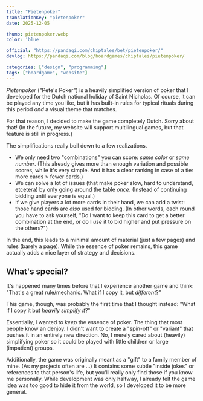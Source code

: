 ```yaml
---
title: "Pietenpoker"
translationKey: "pietenpoker"
date: 2025-12-05

thumb: pietenpoker.webp
color: 'blue'

official: "https://pandaqi.com/chiptales/bet/pietenpoker/"
devlog: https://pandaqi.com/blog/boardgames/chiptales/pietenpoker/

categories: ["design", "programming"]
tags: ["boardgame", "website"]
---
```


_Pietenpoker_ ("Pete's Poker") is a heavily simplified version of poker that I developed for the Dutch national holiday of Saint Nicholas. Of course, it can be played any time you like, but it has built-in rules for typical rituals during this period _and_ a visual theme that matches. 

For that reason, I decided to make the game completely Dutch. Sorry about that! (In the future, my website will support multilingual games, but that feature is still in progress.)

The simplifications really boil down to a few realizations.

* We only need two "combinations" you can score: _same color_ or _same number_. (This already gives more than enough variation and possible scores, while it's very simple. And it has a clear ranking in case of a tie: more cards > fewer cards.)
* We can solve a lot of issues (that make poker slow, hard to understand, etcetera) by only going around the table _once_. (Instead of continuing bidding until everyone is equal.)
* If we give players a lot more cards in their hand, we can add a twist: those hand cards are _also_ used for bidding. (In other words, each round you have to ask yourself, "Do I want to keep this card to get a better combination at the end, or do I _use_ it to bid higher and put pressure on the others?")

In the end, this leads to a minimal amount of material (just a few pages) and rules (barely a page). While the essence of poker remains, this game actually adds a nice layer of strategy and decisions.

## What's special?

It's happened many times before that I experience another game and think: "That's a great rule/mechanic. What if I copy it, but _different_?"

This game, though, was probably the first time that I thought instead: "What if I copy it but _heavily simplify it_?"

Essentially, I wanted to _keep_ the essence of poker. The thing that most people know an denjoy. I didn't want to create a "spin-off" or "variant" that pushes it in an entirely new direction. No, I merely cared about (heavily) simplifying poker so it could be played with little children or large (impatient) groups.

Additionally, the game was originally meant as a "gift" to a family member of mine. (As my projects often are ...) It contains some subtle "inside jokes" or references to that person's life, but you'll really only find those if you know me personally. While development was only halfway, I already felt the game idea was too good to hide it from the world, so I developed it to be more general.